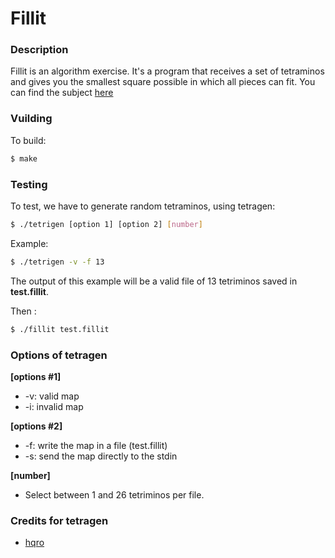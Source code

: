 





# **Fillit**

### **Description**

Fillit is an algorithm exercise. 
It's a program that receives a set of tetraminos and gives you the smallest square possible in which all pieces can fit.
You can find the subject [here](./fillit.en.pdf)

### **Vuilding**

To build:

```bash
$ make
```
### **Testing**

To test, we have to generate random tetraminos, using tetragen:

```bash
$ ./tetrigen [option 1] [option 2] [number]
```

Example:

```bash
$ ./tetrigen -v -f 13
```
The output of this example will be a valid file of 13 tetriminos saved in **test.fillit**.

Then :

```bash
$ ./fillit test.fillit
```

### **Options of tetragen**

**[options #1]**
+ -v: valid map
+ -i: invalid map

**[options #2]**
+ -f: write the map in a file (test.fillit)
+ -s: send the map directly to the stdin

**[number]**
+ Select between 1 and 26 tetriminos per file.

### **Credits for tetragen**

+ [hqro](https://github.com/hqro)
